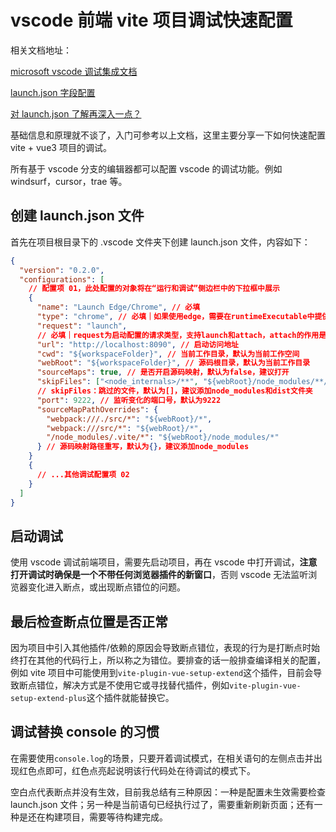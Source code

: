 # vscode 前端 vite 项目调试快速配置

相关文档地址：

[microsoft vscode 调试集成文档](https://learn.microsoft.com/zh-cn/microsoft-edge/visual-studio-code/microsoft-edge-devtools-extension/debugging-a-webpage)

[launch.json 字段配置](https://code.visualstudio.com/docs/debugtest/debugging-configuration)

[对 launch.json 了解再深入一点？](https://xie.infoq.cn/article/183b37b4d36785b3f18f7e5c1)

基础信息和原理就不谈了，入门可参考以上文档，这里主要分享一下如何快速配置 vite + vue3 项目的调试。

所有基于 vscode 分支的编辑器都可以配置 vscode 的调试功能。例如 windsurf，cursor，trae 等。

## 创建 launch.json 文件

首先在项目根目录下的 .vscode 文件夹下创建 launch.json 文件，内容如下：

```json
{
  "version": "0.2.0",
  "configurations": [
    // 配置项 01，此处配置的对象将在“运行和调试”侧边栏中的下拉框中展示
    {
      "name": "Launch Edge/Chrome", // 必填
      "type": "chrome", // 必填｜如果使用edge，需要在runtimeExecutable中提供应用路径，或使用edge的vscode插件
      "request": "launch",
      // 必填｜request为启动配置的请求类型，支持launch和attach，attach的作用是连接到已运行的节点，launch作用是启动一个新进程
      "url": "http://localhost:8090", // 启动访问地址
      "cwd": "${workspaceFolder}", // 当前工作目录，默认为当前工作空间
      "webRoot": "${workspaceFolder}", // 源码根目录，默认为当前工作目录
      "sourceMaps": true, // 是否开启源码映射，默认为false，建议打开
      "skipFiles": ["<node_internals>/**", "${webRoot}/node_modules/**/*.js"],
      // skipFiles：跳过的文件，默认为[]，建议添加node_modules和dist文件夹
      "port": 9222, // 监听变化的端口号，默认为9222
      "sourceMapPathOverrides": {
        "webpack:///./src/*": "${webRoot}/*",
        "webpack:///src/*": "${webRoot}/*",
        "/node_modules/.vite/*": "${webRoot}/node_modules/*"
      } // 源码映射路径重写，默认为{}，建议添加node_modules
    }
    {
      // ...其他调试配置项 02
    }
  ]
}
```

## 启动调试

使用 vscode 调试前端项目，需要先启动项目，再在 vscode 中打开调试，**注意打开调试时确保是一个不带任何浏览器插件的新窗口**，否则 vscode 无法监听浏览器变化进入断点，或出现断点错位的问题。

## 最后检查断点位置是否正常

因为项目中引入其他插件/依赖的原因会导致断点错位，表现的行为是打断点时始终打在其他的代码行上，所以称之为错位。要排查的话一般排查编译相关的配置，例如 vite 项目中可能使用到`vite-plugin-vue-setup-extend`这个插件，目前会导致断点错位，解决方式是不使用它或寻找替代插件，例如`vite-plugin-vue-setup-extend-plus`这个插件就能替换它。

## 调试替换 console 的习惯

在需要使用`console.log`的场景，只要开着调试模式，在相关语句的左侧点击并出现红色点即可，红色点亮起说明该行代码处在待调试的模式下。

空白点代表断点并没有生效，目前我总结有三种原因：一种是配置未生效需要检查 launch.json 文件；另一种是当前语句已经执行过了，需要重新刷新页面；还有一种是还在构建项目，需要等待构建完成。

